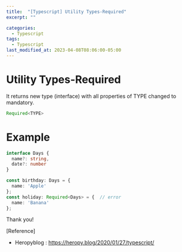 ```yaml
---
title:  "[Typescript] Utility Types-Required"
excerpt: ""

categories:
  - Typescript
tags:
  - Typescript
last_modified_at: 2023-04-08T08:06:00-05:00
---
```


# Utility Types-Required

It returns new type (interface) with all properties of TYPE changed to mandatory.

```typescript
Required<TYPE>
```

# Example

```typescript
interface Days {
  name?: string,
  date?: number
}

const birthday: Days = {
  name: 'Apple'
};
const holiday: Required<Days> = {  // error
  name: 'Banana'
};
```

Thank you!

[Reference]
* Heropyblog : <https://heropy.blog/2020/01/27/typescript/>